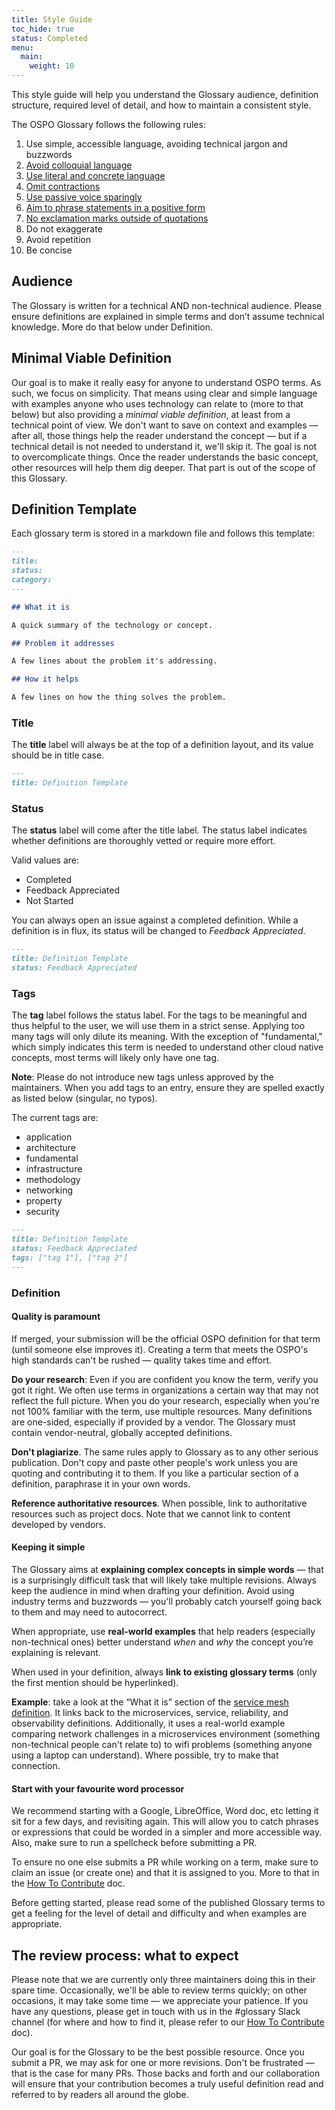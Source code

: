 ```yaml
---
title: Style Guide
toc_hide: true
status: Completed
menu:
  main:
    weight: 10
---
```


This style guide will help you understand the Glossary audience, definition structure, required level of detail, and how to maintain a consistent style.

The OSPO Glossary follows the following rules:

1. Use simple, accessible language, avoiding technical jargon and buzzwords
2. [Avoid colloquial language](https://en.wikipedia.org/wiki/Colloquialism)
3. [Use literal and concrete language](https://guidetogrammar.org/grammar/composition/abstract.htm)
4. [Omit contractions](https://en.wikipedia.org/wiki/Contraction_(grammar))
5. [Use passive voice sparingly](https://www.ef.com/ca/english-resources/english-grammar/passive-voice/)
6. [Aim to phrase statements in a positive form](https://examples.yourdictionary.com/positive-sentence-examples.html) 
7. [No exclamation marks outside of quotations](https://www.grammarly.com/blog/exclamation-mark/)
8. Do not exaggerate
9. Avoid repetition
10. Be concise

## Audience

The Glossary is written for a technical AND non-technical audience. 
Please ensure definitions are explained in simple terms and don’t assume technical knowledge. More do that below under Definition. 

## Minimal Viable Definition 

Our goal is to make it really easy for anyone to understand OSPO terms. 
As such, we focus on simplicity. 
That means using clear and simple language with examples anyone who uses technology can relate to (more to that below) but also providing a *minimal viable definition*, at least from a technical point of view. 
We don't want to save on context and examples — after all, those things help the reader understand the concept — but if a technical detail is not needed to understand it, we'll skip it. 
The goal is not to overcomplicate things. Once the reader understands the basic concept, other resources will help them dig deeper. 
That part is out of the scope of this Glossary. 

## Definition Template

Each glossary term is stored in a markdown file and follows this template:

```md
---
title: 
status: 
category: 
---

## What it is

A quick summary of the technology or concept.

## Problem it addresses 

A few lines about the problem it's addressing.

## How it helps

A few lines on how the thing solves the problem.
```

### Title

The **title** label will always be at the top of a definition layout, and its value should be in title case. 

```md
---
title: Definition Template
```

### Status

The **status** label will come after the title label. The status label indicates whether definitions are thoroughly vetted or require more effort.

Valid values are: 

- Completed
- Feedback Appreciated 
- Not Started

You can always open an issue against a completed definition. While a definition is in flux, its status will be changed to *Feedback Appreciated*.

```md
---
title: Definition Template
status: Feedback Appreciated
```

### Tags

The **tag** label follows the status label. 
For the tags to be meaningful and thus helpful to the user, we will use them in a strict sense. 
Applying too many tags will only dilute its meaning. 
With the exception of "fundamental," which simply indicates this term is needed to understand other cloud native concepts, most terms will likely only have one tag.

**Note**: Please do not introduce new tags unless approved by the maintainers. When you add tags to an entry, ensure they are spelled exactly as listed below (singular, no typos).

The current tags are:

- application
- architecture
- fundamental
- infrastructure
- methodology
- networking
- property
- security

```md
---
title: Definition Template
status: Feedback Appreciated
tags: ["tag 1"], ["tag 2"]
---
```

### Definition

#### Quality is paramount

If merged, your submission will be the official OSPO definition for that term (until someone else improves it). 
Creating a term that meets the OSPO's high standards can't be rushed — quality takes time and effort.

**Do your research**: Even if you are confident you know the term, verify you got it right. 
We often use terms in organizations a certain way that may not reflect the full picture. 
When you do your research, especially when you're not 100% familiar with the term, use multiple resources. 
Many definitions are one-sided, especially if provided by a vendor. 
The Glossary must contain vendor-neutral, globally accepted definitions.

**Don't plagiarize**. The same rules apply to Glossary as to any other serious publication. 
Don't copy and paste other people's work unless you are quoting and contributing it to them. 
If you like a particular section of a definition, paraphrase it in your own words.

**Reference authoritative resources**. When possible, link to authoritative resources such as project docs. 
Note that we cannot link to content developed by vendors. 

#### Keeping it simple

The Glossary aims at **explaining complex concepts in simple words** — that is a surprisingly difficult task that will likely take multiple revisions. 
Always keep the audience in mind when drafting your definition. 
Avoid using industry terms and buzzwords — you'll probably catch yourself going back to them and may need to autocorrect. 

When appropriate, use **real-world examples** that help readers (especially non-technical ones) better understand *when* and *why* the concept you’re explaining is relevant. 

When used in your definition, always **link to existing glossary terms** (only the first mention should be hyperlinked).

**Example**: take a look at the “What it is” section of the [service mesh definition](/service-mesh/). 
It links back to the microservices, service, reliability, and observability definitions. 
Additionally, it uses a real-world example comparing network challenges in a microservices environment (something non-technical people can't relate to) 
to wifi problems (something anyone using a laptop can understand). 
Where possible, try to make that connection. 

#### Start with your favourite word processor

We recommend starting with a Google, LibreOffice, Word doc, etc letting it sit for a few days, and revisiting again. 
This will allow you to catch phrases or expressions that could be worded in a simpler and more accessible way. 
Also, make sure to run a spellcheck before submitting a PR.

To ensure no one else submits a PR while working on a term, make sure to claim an issue (or create one) and that it is assigned to you. 
More to that in the [How To Contribute](/contribute/) doc.

Before getting started, please read some of the published Glossary terms 
to get a feeling for the level of detail and difficulty and when examples are appropriate.

## The review process: what to expect

Please note that we are currently only three maintainers doing this in their spare time. 
Occasionally, we'll be able to review terms quickly; on other occasions, it may take some time — we appreciate your patience. 
If you have any questions, please get in touch with us in the #glossary Slack channel 
(for where and how to find it, please refer to our [How To Contribute](/contribute/) doc).

Our goal is for the Glossary to be the best possible resource. 
Once you submit a PR, we may ask for one or more revisions. 
Don't be frustrated — that is the case for many PRs. 
Those backs and forth and our collaboration will ensure that your contribution becomes a truly useful definition read and referred to by readers all around the globe.
